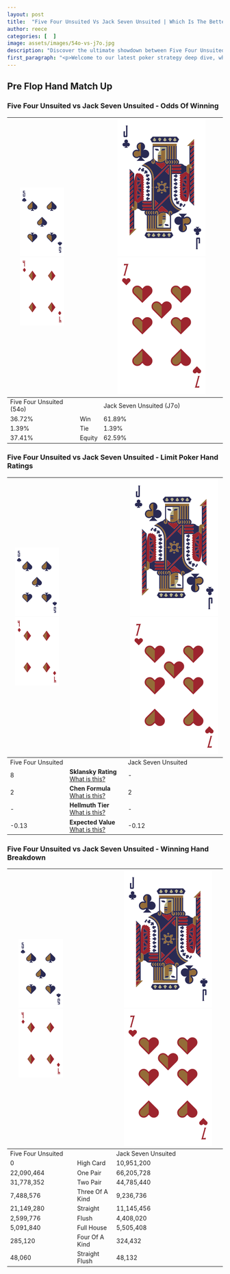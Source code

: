 ```yaml
---
layout: post
title:  "Five Four Unsuited Vs Jack Seven Unsuited | Which Is The Better Hand In Poker? A Complete Guide"
author: reece
categories: [  ]
image: assets/images/54o-vs-j7o.jpg
description: "Discover the ultimate showdown between Five Four Unsuited and Jack Seven Unsuited in poker! Uncover the odds, strategies, and scenarios where one hand triumphs over the other. Get ready to up your poker game with this thrilling analysis."
first_paragraph: "<p>Welcome to our latest poker strategy deep dive, where we're pitting two distinct hands against each other in a high-stakes showdown: Five Four Unsuited vs Jack Seven Unsuited.</p><p>In the dynamic world of poker, every decision counts, and knowing which hand holds the upper hand is key to your success at the table.</p><p>In this article, we'll dissect these two hands, explore the scenarios where one dominates the other, and equip you with the knowledge to make strategic choices that can tip the odds in your favor.</p><p>Get ready to unravel the intriguing dynamics of these poker hands and elevate your game to new heights.</p>"
---
```




[comment]: # (sp0)

## Pre Flop Hand Match Up

<div class="table hand-ratings" markdown="1"> 



### Five Four Unsuited vs Jack Seven Unsuited - Odds Of Winning


    
| ![image info](assets/images/hand1/5.png) ![image info](assets/images/hand1/4o.png) |  | ![image info](assets/images/hand2/J.png) ![image info](assets/images/hand2/7o.png) |
| -------- | -------- | -------- |
| Five Four Unsuited (54o) |  | Jack Seven Unsuited (J7o) |
| 36.72% | Win | 61.89% |
| 1.39% | Tie | 1.39% |
| 37.41% | Equity | 62.59% |




[comment]: # (sp1)



### Five Four Unsuited vs Jack Seven Unsuited - Limit Poker Hand Ratings


    
| ![image info](assets/images/hand1/5.png) ![image info](assets/images/hand1/4o.png) |  | ![image info](assets/images/hand2/J.png) ![image info](assets/images/hand2/7o.png) |
| -------- | -------- | -------- |
| Five Four Unsuited |  | Jack Seven Unsuited |
| 8 | **Sklansky Rating** [What is this?](/sklansky-rating-explained) | - |
| 2 | **Chen Formula** [What is this?](/chen-formula-explained) | 2 |
| - | **Hellmuth Tier** [What is this?](/Hellmuth-tier-explained) | - |
| -0.13 | **Expected Value** [What is this?](/expected-value-explained) | -0.12 |




[comment]: # (sp2)



### Five Four Unsuited vs Jack Seven Unsuited - Winning Hand Breakdown


    
| ![image info](assets/images/hand1/5.png) ![image info](assets/images/hand1/4o.png) |  | ![image info](assets/images/hand2/J.png) ![image info](assets/images/hand2/7o.png) |
| -------- | -------- | -------- |
| Five Four Unsuited |  | Jack Seven Unsuited |
| 0 | High Card | 10,951,200 |
| 22,090,464 | One Pair | 66,205,728 |
| 31,778,352 | Two Pair | 44,785,440 |
| 7,488,576 | Three Of A Kind | 9,236,736 |
| 21,149,280 | Straight | 11,145,456 |
| 2,599,776 | Flush | 4,408,020 |
| 5,091,840 | Full House | 5,505,408 |
| 285,120 | Four Of A Kind | 324,432 |
| 48,060 | Straight Flush | 48,132 |




[comment]: # (sp3)



</div>

[comment]: # (sp4)



[comment]: # (sp5)

